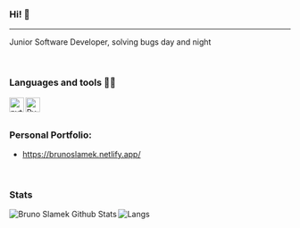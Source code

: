 ### Hi! 👋

---
Junior Software Developer, solving bugs day and night

<br />

### Languages and tools 🔨🔧

<img align="left" alt="python" width="26px" src="https://cdn3.iconfinder.com/data/icons/logos-and-brands-adobe/512/267_Python-512.png" />

<img align="left" alt="PyCharm" width="26px" src="https://dashboard.snapcraft.io/site_media/appmedia/2017/11/PyCharmCore256.png" />

<br />
<br />

### Personal Portfolio:

  - https://brunoslamek.netlify.app/

<br />

### Stats

<img align="left" alt="Bruno Slamek Github Stats" src="https://github-readme-stats.vercel.app/api?username=brunoslamek&show_icons=true&hide_border=false" />

![Langs](https://github-readme-stats.vercel.app/api/top-langs/?username=BrunoSlamek&layout=compact&theme=)

<br />
